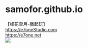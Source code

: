 # samofor.github.io

【峰花雪月-藝起玩】
<br>https://e7oneStudio.com
<br>https://e7one.net 
<br>
<img src="https://e7onestudio.com/wp-content/uploads/e7oneStudio_HeaderIMG_v20230902-A.jpg">
